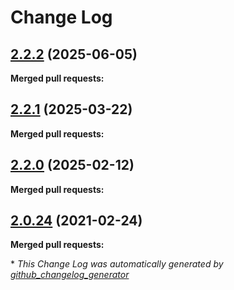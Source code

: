 # Change Log

## [2.2.2](https://github.com/networknt/kafka-sidecar/tree/2.2.2) (2025-06-05)


**Merged pull requests:**


## [2.2.1](https://github.com/networknt/kafka-sidecar/tree/2.2.1) (2025-03-22)


**Merged pull requests:**




## [2.2.0](https://github.com/networknt/kafka-sidecar/tree/2.2.0) (2025-02-12)


**Merged pull requests:**




## [2.0.24](https://github.com/networknt/light-mesh/tree/2.0.24) (2021-02-24)


**Merged pull requests:**


\* *This Change Log was automatically generated by [github_changelog_generator](https://github.com/skywinder/Github-Changelog-Generator)*
